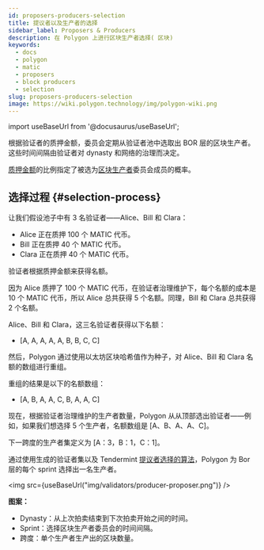 ```yaml
---
id: proposers-producers-selection
title: 提议者以及生产者的选择
sidebar_label: Proposers & Producers
description: 在 Polygon 上进行区块生产者选择( 区块)
keywords:
  - docs
  - polygon
  - matic
  - proposers
  - block producers
  - selection
slug: proposers-producers-selection
image: https://wiki.polygon.technology/img/polygon-wiki.png
---
```

import useBaseUrl from '@docusaurus/useBaseUrl';

根据验证者的质押金额，委员会定期从验证者池中选取出 BOR 层的区块生产者。这些时间间隔由验证者对 dynasty 和网络的治理而决定。

[质押金额](/docs/maintain/glossary.md#staking)的比例指定了被选为[区块生产者](/docs/maintain/glossary.md#block-producer)委员会成员的概率。

## 选择过程 {#selection-process}

让我们假设池子中有 3 名验证者——Alice、Bill 和 Clara：

* Alice 正在质押 100 个 MATIC 代币。
* Bill 正在质押 40 个 MATIC 代币。
* Clara 正在质押 40 个 MATIC 代币。

验证者根据质押金额来获得名额。

因为 Alice 质押了 100 个 MATIC 代币，在验证者治理维护下，每个名额的成本是 10 个 MATIC 代币，所以 Alice 总共获得 5 个名额。同理，Bill 和 Clara 总共获得 2 个名额。

Alice、Bill 和 Clara，这三名验证者获得以下名额：

* [A, A, A, A, A, B, B, C, C]

然后，Polygon 通过使用以太坊区块哈希值作为种子，对 Alice、Bill 和 Clara 名额的数组进行重组。

重组的结果是以下的名额数组：

* [A, B, A, A, C, B, A, A, C]

现在，根据验证者治理维护的生产者数量，Polygon 从从顶部选出验证者——例如，如果我们想选择 5 个生产者，名额数组是 [A、B、A、A、C]。

下一跨度的生产者集定义为 [A：3，B：1，C：1]。

通过使用生成的验证者集以及 Tendermint [提议者选择的算法](https://docs.tendermint.com/master/spec/consensus/proposer-selection.html)，Polygon 为 Bor 层的每个 sprint 选择出一名生产者。

<img src={useBaseUrl("img/validators/producer-proposer.png")} />

**图案：**

* Dynasty：从上次拍卖结束到下次拍卖开始之间的时间。
* Sprint：选择区块生产者委员会的时间间隔。
* 跨度：单个生产者生产出的区块数量。
